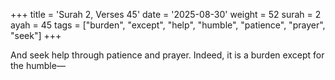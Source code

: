 +++
title = 'Surah 2, Verses 45'
date = '2025-08-30'
weight = 52
surah = 2
ayah = 45
tags = ["burden", "except", "help", "humble", "patience", "prayer", "seek"]
+++

And seek help through patience and prayer. Indeed, it is a burden except for the humble—